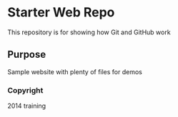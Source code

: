 # Starter Web Repo

This repository is for showing how Git and GitHub work

## Purpose

Sample website with plenty of files for demos

### Copyright

2014 training
